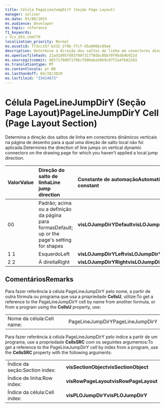 ```yaml
---
title: Célula PageLineJumpDirY (Seção Page Layout)
manager: soliver
ms.date: 03/09/2015
ms.audience: Developer
ms.topic: reference
f1_keywords:
- Vis_DSS.chm770
localization_priority: Normal
ms.assetid: f73cc157-b332-279b-f7cf-d5a090bc09a4
description: Determina a direção dos saltos de linha em conectores dinâmicos verticais na página de desenho para a qual uma direção de salto local não foi aplicada.
ms.openlocfilehash: 21ad1d95fd83780f31778dbc8bb70f9bdb4b922d
ms.sourcegitcommit: 8657170d071f9bcf680aba50b9c07f2a4fb82283
ms.translationtype: MT
ms.contentlocale: pt-BR
ms.lasthandoff: 04/28/2019
ms.locfileid: "33414673"
---
```

# <a name="pagelinejumpdiry-cell-page-layout-section"></a><span data-ttu-id="e427a-103">Célula PageLineJumpDirY (Seção Page Layout)</span><span class="sxs-lookup"><span data-stu-id="e427a-103">PageLineJumpDirY Cell (Page Layout Section)</span></span>

<span data-ttu-id="e427a-104">Determina a direção dos saltos de linha em conectores dinâmicos verticais na página de desenho para a qual uma direção de salto local não foi aplicada.</span><span class="sxs-lookup"><span data-stu-id="e427a-104">Determines the direction of line jumps on vertical dynamic connectors on the drawing page for which you haven't applied a local jump direction.</span></span>
  
|<span data-ttu-id="e427a-105">**Valor**</span><span class="sxs-lookup"><span data-stu-id="e427a-105">**Value**</span></span>|<span data-ttu-id="e427a-106">**Direção do salto de linha**</span><span class="sxs-lookup"><span data-stu-id="e427a-106">**Line jump direction**</span></span>|<span data-ttu-id="e427a-107">**Constante de automação**</span><span class="sxs-lookup"><span data-stu-id="e427a-107">**Automation constant**</span></span>|
|:-----|:-----|:-----|
| <span data-ttu-id="e427a-108">0</span><span class="sxs-lookup"><span data-stu-id="e427a-108">0</span></span>  <br/> | <span data-ttu-id="e427a-109">Padrão; acima ou a definição da página para formas</span><span class="sxs-lookup"><span data-stu-id="e427a-109">Default; up or the page's setting for shapes</span></span>  <br/> |<span data-ttu-id="e427a-110">**visLOJumpDirYDefault**</span><span class="sxs-lookup"><span data-stu-id="e427a-110">**visLOJumpDirYDefault**</span></span> <br/> |
| <span data-ttu-id="e427a-111">1 </span><span class="sxs-lookup"><span data-stu-id="e427a-111">1</span></span>  <br/> | <span data-ttu-id="e427a-112">Esquerdo</span><span class="sxs-lookup"><span data-stu-id="e427a-112">Left</span></span>  <br/> |<span data-ttu-id="e427a-113">**visLOJumpDirYLeft**</span><span class="sxs-lookup"><span data-stu-id="e427a-113">**visLOJumpDirYLeft**</span></span> <br/> |
| <span data-ttu-id="e427a-114">2 </span><span class="sxs-lookup"><span data-stu-id="e427a-114">2</span></span>  <br/> | <span data-ttu-id="e427a-115">À direita</span><span class="sxs-lookup"><span data-stu-id="e427a-115">Right</span></span>  <br/> |<span data-ttu-id="e427a-116">**visLOJumpDirYRight**</span><span class="sxs-lookup"><span data-stu-id="e427a-116">**visLOJumpDirYRight**</span></span> <br/> |
   
## <a name="remarks"></a><span data-ttu-id="e427a-117">Comentários</span><span class="sxs-lookup"><span data-stu-id="e427a-117">Remarks</span></span>

<span data-ttu-id="e427a-118">Para fazer referência à célula PageLineJumpDirY pelo nome, a partir de outra fórmula ou programa que usa a propriedade **CellsU**, utilize:</span><span class="sxs-lookup"><span data-stu-id="e427a-118">To get a reference to the PageLineJumpDirY cell by name from another formula, or from a program using the **CellsU** property, use:</span></span> 
  
|||
|:-----|:-----|
| <span data-ttu-id="e427a-119">Nome da célula:</span><span class="sxs-lookup"><span data-stu-id="e427a-119">Cell name:</span></span>  <br/> | <span data-ttu-id="e427a-120">PageLineJumpDirY</span><span class="sxs-lookup"><span data-stu-id="e427a-120">PageLineJumpDirY</span></span>  <br/> |
   
<span data-ttu-id="e427a-121">Para fazer referência à célula PageLineJumpDirY pelo índice a partir de um programa, use a propriedade **CellsSRC** com os seguintes argumentos:</span><span class="sxs-lookup"><span data-stu-id="e427a-121">To get a reference to the PageLineJumpDirY cell by index from a program, use the **CellsSRC** property with the following arguments:</span></span> 
  
|||
|:-----|:-----|
| <span data-ttu-id="e427a-122">Índice da seção:</span><span class="sxs-lookup"><span data-stu-id="e427a-122">Section index:</span></span>  <br/> |<span data-ttu-id="e427a-123">**visSectionObject**</span><span class="sxs-lookup"><span data-stu-id="e427a-123">**visSectionObject**</span></span> <br/> |
| <span data-ttu-id="e427a-124">Índice de linha:</span><span class="sxs-lookup"><span data-stu-id="e427a-124">Row index:</span></span>  <br/> |<span data-ttu-id="e427a-125">**visRowPageLayout**</span><span class="sxs-lookup"><span data-stu-id="e427a-125">**visRowPageLayout**</span></span> <br/> |
| <span data-ttu-id="e427a-126">Índice da célula:</span><span class="sxs-lookup"><span data-stu-id="e427a-126">Cell index:</span></span>  <br/> |<span data-ttu-id="e427a-127">**visPLOJumpDirY**</span><span class="sxs-lookup"><span data-stu-id="e427a-127">**visPLOJumpDirY**</span></span> <br/> |
   

